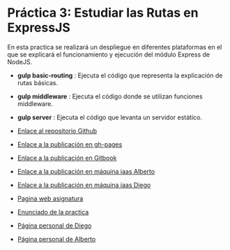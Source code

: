 # Práctica 3: Estudiar las Rutas en ExpressJS

En esta practica se realizará un despliegue en diferentes plataformas en el que se explicará el funcionamiento y ejecución del módulo Express de NodeJS.  

* **gulp  basic-routing** : Ejecuta el código que representa la explicación de rutas básicas.
* **gulp  middleware** : Ejecuta el código donde se utilizan funciones middleware.
* **gulp  server** : Ejecuta el código que levanta un servidor estático.





* [Enlace al repositorio Github](https://github.com/ULL-ESIT-DSI-1617/estudiar-las-rutas-en-expressjs-alberto-diego)
* [Enlace a la publicación en gh-pages]( )
* [Enlace a la publicación en Gitbook]( )
* [Enlace a la publicación en máquina iaas Alberto](http://10.6.129.237:8085/)
* [Enlace a la publicación en máquina iaas Diego](http://10.6.128.78:8085/)

* [Pagina web asignatura](https://campusvirtual.ull.es/1617/course/view.php?id=1136)
* [Enunciado de la practica](https://casianorodriguezleon.gitbooks.io/ull-esit-1617/practicas/practicalearningrouting.html)

* [Página personal de Diego](https://alu0100761252.github.io)
* [Página personal de Alberto](https://alu0100825510.github.io)
